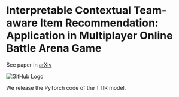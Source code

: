 # Interpretable Contextual Team-aware Item Recommendation: Application in Multiplayer Online Battle Arena Game

See paper in [arXiv]()

![GitHub Logo](/images/logo.png)

We release the PyTorch code of the TTIR model.
